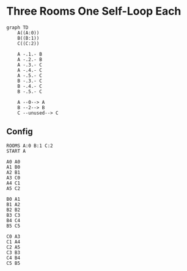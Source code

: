 # Three Rooms One Self-Loop Each

```mermaid
graph TD
    A((A:0))
    B((B:1))
    C((C:2))
    
    A -.1.- B
    A -.2.- B
    A -.3.- C
    A -.4.- C
    A -.5.- C
    B -.3.- C
    B -.4.- C
    B -.5.- C
    
    A --0--> A
    B --2--> B
    C --unused--> C
```

## Config
```
ROOMS A:0 B:1 C:2
START A

A0 A0
A1 B0
A2 B1
A3 C0
A4 C1
A5 C2

B0 A1
B1 A2
B2 B2
B3 C3
B4 C4
B5 C5

C0 A3
C1 A4
C2 A5
C3 B3
C4 B4
C5 B5
```